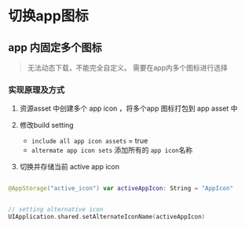 # 切换app图标 


## app 内固定多个图标 
> 无法动态下载，不能完全自定义。 需要在app内多个图标进行选择 

### 实现原理及方式 
1. 资源asset 中创建多个 app icon ，将多个app 图标打包到 app asset 中
2. 修改build setting 
    * `include all app icon assets` = true 
    * `altermate app icon sets` 添加所有的 `app icon`名称

3. 切换并存储当前 active app icon 
```swift 

@AppStorage("active_icon") var activeAppIcon: String = "AppIcon"


// setting alternative icon
UIApplication.shared.setAlternateIconName(activeAppIcon)

```